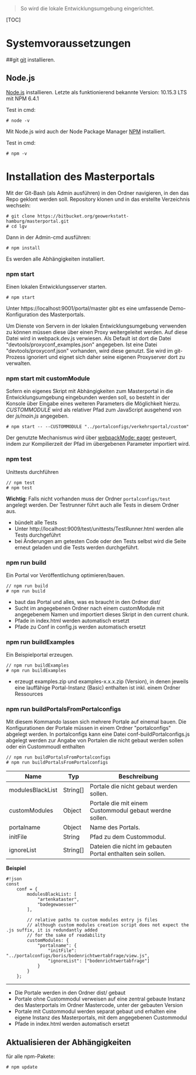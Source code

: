 >So wird die lokale Entwicklungsumgebung eingerichtet.

[TOC]

# Systemvoraussetzungen

##git
[git](http://git-scm.com/) installieren.

## Node.js
[Node.js](http://nodejs.org) installieren. Letzte als funktionierend bekannte Version: 10.15.3 LTS mit NPM 6.4.1

Test in cmd:

```
# node -v
```

Mit Node.js wird auch der Node Package Manager [NPM](http://npmjs.org) installiert.

Test in cmd:

```
# npm -v
```


# Installation des Masterportals
Mit der Git-Bash (als Admin ausführen) in den Ordner navigieren, in den das Repo geklont werden soll.
Repository klonen und in das erstellte Verzeichnis wechseln:
```
# git clone https://bitbucket.org/geowerkstatt-hamburg/masterportal.git
# cd lgv
```


Dann in der Admin-cmd ausführen:
```
# npm install
```

Es werden alle Abhängigkeiten installiert.


### npm start
Einen lokalen Entwicklungsserver starten.

```
# npm start
```

Unter https://localhost:9001/portal/master gibt es eine umfassende Demo-Konfiguration des Masterportals.

Um Dienste von Servern in der lokalen Entwicklungsumgebung verwenden zu können müssen diese über einen Proxy weitergeleitet werden. Auf diese Datei wird in webpack.dev.js verwiesen. Als Default ist dort die Datei "devtools/proxyconf_examples.json" angegeben. Ist eine Datei "devtools/proxyconf.json" vorhanden, wird diese genutzt. Sie wird im git-Prozess ignoriert und eignet sich daher seine eigenen Proxyserver dort zu verwalten. 


### npm start mit customModule
Sofern ein eigenes Skript mit Abhängigkeiten zum Masterportal in die Entwicklungsumgebung eingebunden werden soll, so besteht in der Konsole über Eingabe eines weiteren Parameters die Möglichkeit hierzu. _CUSTOMMODULE_ wird als relativer Pfad zum JavaScript ausgehend von der _js/main.js_ angegeben.

```
# npm start -- --CUSTOMMODULE "../portalconfigs/verkehrsportal/custom"
```

Der genutzte Mechanismus wird über [webpackMode: eager](https://webpack.js.org/api/module-methods) gesteuert, indem zur Kompilierzeit der Pfad im übergebenen Parameter importiert wird.


### npm test
Unittests durchführen

```
// npm test
# npm test
```
**Wichtig**: Falls nicht vorhanden muss der Ordner `portalconfigs/test` angelegt werden. Der Testrunner führt auch alle Tests in diesem Ordner aus. 


- bündelt alle Tests
- Unter http://localhost:9009/test/unittests/TestRunner.html werden alle Tests durchgeführt
- bei Änderungen am getesten Code oder den Tests selbst wird die Seite erneut geladen und die Tests werden durchgeführt.


### npm run build
Ein Portal vor Veröffentlichung optimieren/bauen.

```
// npm run build
# npm run build
```

- baut das Portal und alles, was es braucht in den Ordner dist/
 - Sucht im angegebenen Ordner nach einem customModule mit angegebenem Namen und importiert dieses Skript in den current chunk.
- Pfade in index.html werden automatisch ersetzt
 - Pfade zu Conf in config.js werden automatisch ersetzt


### npm run buildExamples
Ein Beispielportal erzeugen.

```
// npm run buildExamples
# npm run buildExamples
```

- erzeugt examples.zip und examples-x.x.x.zip (Version), in denen jeweils eine lauffähige Portal-Instanz (Basic) enthalten ist inkl. einem Ordner Ressources


### npm run buildPortalsFromPortalconfigs
Mit diesem Kommando lassen sich mehrere Portale auf einemal bauen. Die Konfigurationen der Portale müssen in einem Ordner "portalconfigs" abgelegt werden. In portalconfigs kann eine Datei conf-buildPortalconfigs.js abgelegt werden zur Angabe von Portalen die nicht gebaut werden sollen oder ein Custommoudl enthalten 

```
// npm run buildPortalsFromPortalconfigs
# npm run buildPortalsFromPortalconfigs
```

|Name|Typ|Beschreibung|
|----|---|------------|
|modulesBlackList|String[]|Portale die nicht gebaut werden sollen.|
|customModules|Object|Portale die mit einem Custommodul gebaut werdne sollen.|
|portalname|Object|Name des Portals.|
|initFile|String|Pfad zu dem Custommodul.|
|ignoreList|String[]|Dateien die nicht im gebauten Portal enthalten sein sollen.|


**Beispiel**
```
#!json
const
    conf = {
        modulesBlackList: [
            "artenkataster",
            "badegewaesser"
        ],

        // relative paths to custom modules entry js files
        // although custom modules creation script does not expect the .js suffix, it is redundantly added
        // for the sake of readability
        customModules: {
            "portalname": {
                "initFile": "../portalconfigs/boris/bodenrichtwertabfrage/view.js",
                "ignoreList": ["bodenrichtwertabfrage"]
            }
        }
    };
```
***

- Die Portale werden in den Ordner dist/ gebaut
- Portale ohne Custommodul verweisen auf eine zentral gebaute Instanz des Masterportals im Ordner Mastercode, unter der gebauten Version
- Portale mit Custommodul werden separat gebaut und erhalten eine eigene Instanz des Masterportals, mit dem angegebenen Custommodul
- Pfade in index.html werden automatisch ersetzt


## Aktualisieren der Abhängigkeiten

für alle npm-Pakete:

```
# npm update
```
